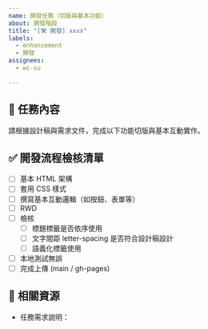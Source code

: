 ```yaml
---
name: 開發任務（切版與基本功能）
about: 開發階段
title: "[🛠️ 開發] xxxx"
labels:
  - enhancement
  - 開發
assignees:
  - wc-su

---
```


## 📌 任務內容

請根據設計稿與需求文件，完成以下功能切版與基本互動實作。

## ✅ 開發流程檢核清單

- [ ] 基本 HTML 架構
- [ ] 套用 CSS 樣式
- [ ] 撰寫基本互動邏輯（如按鈕、表單等）
- [ ] RWD
- [ ] 檢核
  - [ ] 標題標籤是否依序使用
  - [ ] 文字間距 letter-spacing 是否符合設計稿設計
  - [ ] 語義化標籤使用
- [ ] 本地測試無誤
- [ ] 完成上傳 (main / gh-pages)

## 📎 相關資源

- 任務需求說明：
